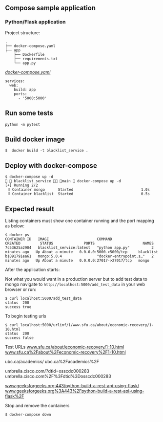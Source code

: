 ## Compose sample application
### Python/Flask application

Project structure:
```
.
├── docker-compose.yaml
├── app
    ├── Dockerfile
    ├── requirements.txt
    └── app.py

```

[_docker-compose.yaml_](docker-compose.yaml)
```
services: 
  web: 
    build: app 
    ports: 
      - '5000:5000'
```
## Run some tests
```
python -m pytest
```

## Build docker image

```
$  docker build -t blacklist_service .
```


## Deploy with docker-compose

```
$ docker-compose up -d
  blacklist_service  main  docker-compose up -d
[+] Running 2/2
 ⠿ Container mongo      Started                               1.0s
 ⠿ Container blacklist  Started                               0.5s
```

## Expected result

Listing containers must show one container running and the port mapping as below:
```
$ docker ps
CONTAINER ID   IMAGE                      COMMAND                  CREATED         STATUS              PORTS                      NAMES
7c53625a2904   blacklist_service:latest   "python app.py"          2 minutes ago   Up About a minute   0.0.0.0:5000->5000/tcp     blacklist
b1891791ea61   mongo:5.0.4                "docker-entrypoint.s…"   2 minutes ago   Up About a minute   0.0.0.0:27017->27017/tcp   mongo
```

After the application starts:

Not what you would want in a production server but to add test data to mongo navigate to `http://localhost:5000/add_test_data` in your web browser or run:
```
$ curl localhost:5000/add_test_data
status	200
success	true

```

To begin testing urls
```
$ curl localhost:5000/urlinf/1/www.sfu.ca/about/economic-recovery/1-10.html
status	200
success	false
```

Test URLs
www.sfu.ca/about/economic-recovery/1-10.html
www.sfu.ca%2Fabout%2Feconomic-recovery%2F1-10.html

ubc.ca/academics/
ubc.ca%2Facademics%2F

umbrella.cisco.com/?dtid=osscdc000283
umbrella.cisco.com%2F%3Fdtid%3Dosscdc000283

www.geeksforgeeks.org:443/python-build-a-rest-api-using-flask/
www.geeksforgeeks.org%3A443%2Fpython-build-a-rest-api-using-flask%2F


Stop and remove the containers
```
$ docker-compose down
```
